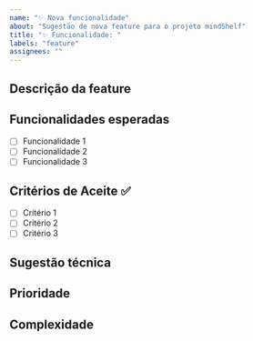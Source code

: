 ```yaml
---
name: "✨ Nova funcionalidade"
about: "Sugestão de nova feature para o projeto mindShelf"
title: "✨ Funcionalidade: "
labels: "feature"
assignees: ""
---
```


## Descrição da feature
<!-- Descreva claramente a funcionalidade que você deseja adicionar -->

## Funcionalidades esperadas
<!-- Liste os requisitos ou comportamentos esperados -->

- [ ] Funcionalidade 1
- [ ] Funcionalidade 2
- [ ] Funcionalidade 3

## Critérios de Aceite ✅
<!-- Condições que devem ser atendidas para considerar a issue concluída -->

- [ ] Critério 1
- [ ] Critério 2
- [ ] Critério 3

## Sugestão técnica 
<!-- Se tiver, descreva como você imagina a implementação -->

## Prioridade
<!-- Alta / Média / Baixa -->

## Complexidade
<!-- Baixa / Média / Alta -->
